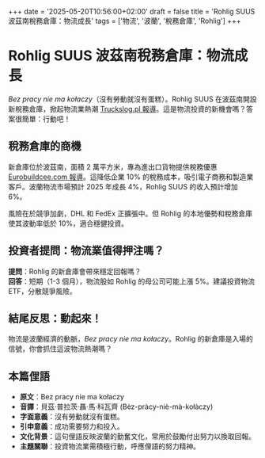 +++
date = '2025-05-20T10:56:00+02:00'
draft = false
title = 'Rohlig SUUS 波茲南稅務倉庫：物流成長'
tags = ['物流', '波蘭', '稅務倉庫', 'Rohlig']
+++

# Rohlig SUUS 波茲南稅務倉庫：物流成長

*Bez pracy nie ma kołaczy*（沒有勞動就沒有蛋糕）。Rohlig SUUS 在波茲南開設新稅務倉庫，掀起物流業熱潮 [Truckslog.pl 報導](https://truckslog.pl/aktualnosci/rohlig-suus-logistics-otworzyl-sklad-podatkowy-w-poznaniu/)。這是物流投資的新機會嗎？答案很簡單：行動吧！

## 稅務倉庫的商機

新倉庫位於波茲南，面積 2 萬平方米，專為進出口貨物提供稅務優惠 [Eurobuildcee.com 報導](https://eurobuildcee.com/news/61265-rohlig-w-nowym-skladzie)。這降低企業 10% 的稅務成本，吸引電子商務和製造業客戶。波蘭物流市場預計 2025 年成長 4%，Rohlig SUUS 的收入預計增加 6%。

風險在於競爭加劇，DHL 和 FedEx 正擴張中。但 Rohlig 的本地優勢和稅務倉庫使其波動率低於 10%，適合穩健投資。

## 投資者提問：物流業值得押注嗎？

**提問**：Rohlig 的新倉庫會帶來穩定回報嗎？  
**回答**：短期（1-3 個月），物流股如 Rohlig 的母公司可能上漲 5%。建議投資物流 ETF，分散競爭風險。

## 結尾反思：動起來！

物流是波蘭經濟的動脈，*Bez pracy nie ma kołaczy*。Rohlig 的新倉庫是入場的信號，你會抓住這波物流熱潮嗎？

## 本篇俚語

- **原文**：Bez pracy nie ma kołaczy  
- **音譯**：貝茲·普拉茨·聶·馬·科瓦齊 (Bèz-pràcy-niè-mà-kołàczy)  
- **字面意義**：沒有勞動就沒有蛋糕。  
- **引申意義**：成功需要努力和投入。  
- **文化背景**：這句俚語反映波蘭的勤奮文化，常用於鼓勵付出努力以換取回報。  
- **主題關聯**：投資物流業需積極行動，呼應俚語的努力精神。